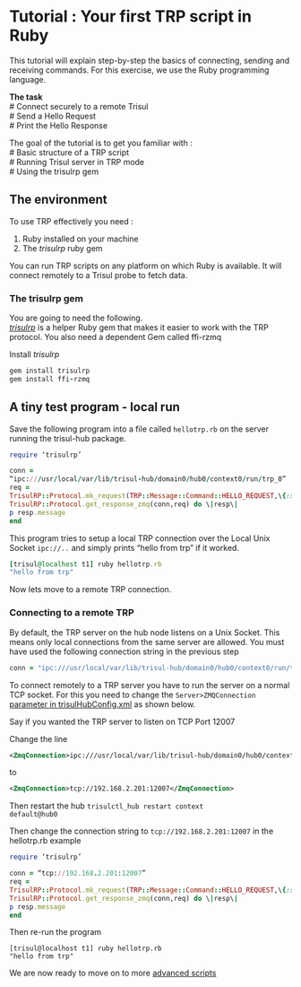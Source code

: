 # Tutorial : Your first TRP script in Ruby

This tutorial will explain step-by-step the basics of connecting,
sending and receiving commands. For this exercise, we use the Ruby
programming language.

**The task**  
\# Connect securely to a remote Trisul  
\# Send a Hello Request  
\# Print the Hello Response

The goal of the tutorial is to get you familiar with :  
\# Basic structure of a TRP script  
\# Running Trisul server in TRP mode  
\# Using the trisulrp gem

## The environment

To use TRP effectively you need :

1. Ruby installed on your machine
2. The *trisulrp* ruby gem

You can run TRP scripts on any platform on which Ruby is available. It
will connect remotely to a Trisul probe to fetch data.

### The trisulrp gem

You are going to need the following.  
[*trisulrp*](https://github.com/trisulnsm/trisulrp) is a helper Ruby gem
that makes it easier to work with the TRP protocol. You also need a
dependent Gem called ffi-rzmq

Install *trisulrp*

```ruby
gem install trisulrp
gem install ffi-rzmq
```

## A tiny test program - local run

Save the following program into a file called `hellotrp.rb` on the
server running the trisul-hub package.

```ruby
require ‘trisulrp’

conn =
“ipc:///usr/local/var/lib/trisul-hub/domain0/hub0/context0/run/trp_0”  
req =
TrisulRP::Protocol.mk_request(TRP::Message::Command::HELLO_REQUEST,\{:station_id=\>rand().to_s\})  
TrisulRP::Protocol.get_response_zmq(conn,req) do \|resp\|  
p resp.message  
end
```

This program tries to setup a local TRP connection over the Local Unix
Socket `ipc://..` and simply prints “hello from trp” if it worked.

```ruby
[trisul@localhost t1] ruby hellotrp.rb 
"hello from trp"
```

Now lets move to a remote TRP connection.

### Connecting to a remote TRP

By default, the TRP server on the hub node listens on a Unix Socket.
This means only local connections from the same server are allowed. You
must have used the following connection string in the previous step

```ruby
conn = "ipc:///usr/local/var/lib/trisul-hub/domain0/hub0/context0/run/trp_0"
```

To connect remotely to a TRP server you have to run the server on a
normal TCP socket. For this you need to change the
`Server>ZMQConnection` [parameter in
trisulHubConfig.xml](/docs/ref/trsulhubconfig#server) as shown
below.

Say if you wanted the TRP server to listen on TCP Port 12007

Change the line

```xml
<ZmqConnection>ipc:///usr/local/var/lib/trisul-hub/domain0/hub0/context0/run/trp_0</ZmqConnection>
```

to

```xml
<ZmqConnection>tcp://192.168.2.201:12007</ZmqConnection>
```

Then restart the hub <code>trisulctl_hub restart context
default@hub0</code>

Then change the connection string to `tcp://192.168.2.201:12007` in the
hellotrp.rb example

```ruby
require ‘trisulrp’

conn = “tcp://192.168.2.201:12007”  
req =
TrisulRP::Protocol.mk_request(TRP::Message::Command::HELLO_REQUEST,\{:station_id=\>rand().to_s\})  
TrisulRP::Protocol.get_response_zmq(conn,req) do \|resp\|  
p resp.message  
end
```

Then re-run the program

    [trisul@localhost t1] ruby hellotrp.rb 
    "hello from trp"

We are now ready to move on to more [advanced
scripts](code_samples)
